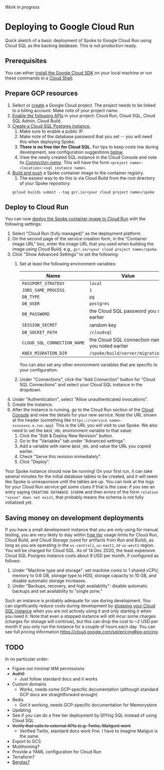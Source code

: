 _Work in progress_

# Deploying to Google Cloud Run

Quick sketch of a basic deployment of Spoke to Google Cloud Run using Cloud SQL as the backing database. This is not production ready.

## Prerequisites

You can either [install the Google Cloud SDK](https://cloud.google.com/sdk/docs/install) on your local machine or run these commands in a [Cloud Shell](https://cloud.google.com/shell).

## Prepare GCP resources

1. Select or [create](https://cloud.google.com/resource-manager/docs/creating-managing-projects#creating_a_project) a Google Cloud project. The project needs to be linked to a billing account. Make note of your project name.
1. [Enable the following APIs](https://cloud.google.com/service-usage/docs/enable-disable) in your project: Cloud Run, Cloud SQL, Cloud SQL Admin, Cloud Build.
1. [Create a Cloud SQL Postgres instance.](https://cloud.google.com/sql/docs/postgres/create-instance)
    1. Make sure to enable a public IP.
    1. Make note of the database password that you set -- you will need this when deploying Spoke.
    1. **There is no free tier for Cloud SQL.** For tips to keep costs low during development, see configuration suggestions [below](#saving-money-on-development-deployments).
    1. View the newly created SQL instance in the Cloud Console and note its [_Connection name_](https://cloud.google.com/sql/docs/postgres/instance-info#connect_to_this_instance). This will have the form `<project name>:<location>:<sql instance name>`.
1. [Build and push](https://cloud.google.com/run/docs/building/containers) a Spoke container image to the container registry.
    1. The easiest way to do this is via Cloud Build from the root directory of your Spoke repository:
    ```shell
    gcloud builds submit --tag gcr.io/<your cloud project name>/spoke
    ```

## Deploy to Cloud Run

You can now [deploy the Spoke container image to Cloud Run](https://cloud.google.com/run/docs/deploying#service) with the following settings:
1. Select "Cloud Run (fully managed)" as the deployment platform.
1. On the second page of the service creation form, in the "Container image URL" box, enter the image URL that you used when building the image using Cloud Build, e.g., `gcr.io/<your cloud project name>/spoke`.
1. Click "Show Advanced Settings" to set the following:
    1. Set at least the following environment variables:

       | Name | Value |
       | ---- | ----- |
       | `PASSPORT_STRATEGY` | `local` |
       | `JOBS_SAME_PROCESS` | `1` |
       | `DB_TYPE` | `pg` |
       | `DB_USER` | `postgres` |
       | `DB_PASSWORD` | the Cloud SQL password you set earlier |
       | `SESSION_SECRET` | random key |
       | `DB_SOCKET_PATH` | `/cloudsql` |
       | `CLOUD_SQL_CONNECTION_NAME` | the Cloud SQL connection name you noted earlier |
       | `KNEX_MIGRATION_DIR` | `/spoke/build/server/migrations/` |

       You can also set any other environment variables that are specific to your configuration.
    1. Under "Connections", click the "Add Connection" button for "Cloud SQL Connections" and select your Cloud SQL instance in the dropdown.
1. Under "Authentication", select "Allow unauthenticated invocations".
1. Create the instance.
1. After the instance is running, go to the Cloud Run section of the [Cloud Console](https://console.cloud.google.com) and view the details for your new service. Note the URL shown at the header (something like `https://<service name>-xxxxxxxx.a.run.app`). This is the URL you will visit to use Spoke. We also need to set the `BASE_URL` environment variable to that value:
    1. Click the "Edit & Deploy New Revision" button.
    1. Go to the "Variables" tab under "Advanced settings".
    1. Add a variable with name `BASE_URL` and value the URL you copied earlier.
    1. Check "Serve this revision immediately".
    1. Click "Deploy".

Your Spoke instance should now be running! On your first run, it can take several minutes for the initial database tables to be created, and it will seem like Spoke is unresponsive until the tables are up. You can look at the logs for your Cloud Run service get some clues if that is the case: if you see an entry saying `CREATING DATABASE SCHEMA` and then errors of the form `relation "xxxxx" does not exist`, that probably means the schema is not fully initialized yet.

## Saving money on development deployments

If you have a small development instance that you are only using for manual testing, you are very likely to stay within [free tier](https://cloud.google.com/free/docs/gcp-free-tier#free-tier) usage limits for Cloud Run, Cloud Build, and Cloud Storage (used for artifacts from Run and Build), as long as you are operating in the `us-central1`, `us-east1`, or `us-west1` region. You will be charged for Cloud SQL. As of 14 Dec 2020, the least expensive Cloud SQL Postgres instance costs about 9 USD per month, if configured as follows:
1. Under "Machine type and storage": set machine cores to 1 shared vCPU, memory to 0.6 GB, storage type to HDD, storage capacity to 10 GB, and disable automatic storage increases.
1. Under "Backups, recovery, and high availability": disable automatic backups and set availability to "single zone."

Such an instance is probably adequate for use during development. You can significantly reduce costs during development by [stopping your Cloud SQL instance](https://cloud.google.com/sql/docs/postgres/start-stop-restart-instance) when you are not actively using it and only starting it when you need it. Note that even a stopped instance will still incur some charges (charges for storage will continue), but this can drop the cost to ~2 USD per month if you only run the instance for a couple of hours each day. You can see full pricing information https://cloud.google.com/sql/pricing#pg-pricing.

## TODO

In no particular order:
* Figure out minimal IAM permissions
* ~~Auth0~~
    * Just follow standard docs and it works
* Custom domains
    * Works, needs some GCP-specific documentation (although standard GCP docs are straightforward enough)
* Redis
    * Got it working, needs GCP-specific documentation for Memorystore
* Updating
* See if you can do a free tier deployment by DIYing SQL instead of using Cloud SQL
* ~~Verify that calls to external APIs (e.g. Twilio, Mailgun) work~~
    * Verified Twilio, standard docs work fine. I have to imagine Mailgun is the same.
* Export to GCS
* Multihoming?
* Provide a YAML configuration for Cloud Run
* Terraform?
* [Berglas?](https://github.com/GoogleCloudPlatform/berglas)
